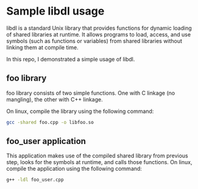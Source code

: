 # Sample libdl usage

libdl is a standard Unix library that provides functions for dynamic loading of shared libraries at runtime. It allows programs to load, access, and use symbols (such as functions or variables) from shared libraries without linking them at compile time.

In this repo, I demonstrated a simple usage of libdl.

## foo library

foo library consists of two simple functions. One with C linkage (no mangling), the other with C++ linkage.

On linux, compile the library using the following command:

```bash
gcc -shared foo.cpp -o libfoo.so
```

## foo_user application

This application makes use of the compiled shared library from previous step, looks for the symbols at runtime, and calls those functions. On linux, compile the application using the following command:

```bash
g++ -ldl foo_user.cpp
```
